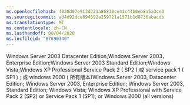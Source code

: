 ```yaml
---
ms.openlocfilehash: 4030d07e913d231a86830ce41c44b0eb8a5a3ce3
ms.sourcegitcommit: ad4d92dce894592a259721a1571b1d8736abacdb
ms.translationtype: MT
ms.contentlocale: zh-CN
ms.lasthandoff: 08/04/2020
ms.locfileid: "87690340"
---
```

<span data-ttu-id="2c066-101">Windows Server 2003 Datacenter Edition;Windows Server 2003，Enterprise Edition;Windows Server 2003 Standard Edition;Windows Vista;Windows XP Professional Service Pack 2 \( SP2 \) 或 service pack 1 \( SP1 \) ; 或 windows 2000 \( 所有版本\)</span><span class="sxs-lookup"><span data-stu-id="2c066-101">Windows Server 2003, Datacenter Edition; Windows Server 2003, Enterprise Edition; Windows Server 2003, Standard Edition; Windows Vista; Windows XP Professional with Service Pack 2 \(SP2\) or Service Pack 1 \(SP1\); or Windows 2000 \(all versions\)</span></span>
